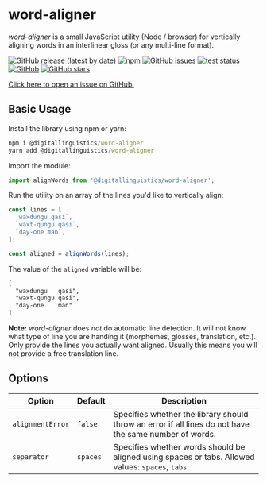 # word-aligner

_word-aligner_ is a small JavaScript utility (Node / browser) for vertically aligning words in an interlinear gloss (or any multi-line format).

[![GitHub release (latest by date)](https://img.shields.io/github/v/release/digitallinguistics/word-aligner)][releases]
[![npm](https://img.shields.io/npm/dt/@digitallinguistics/word-aligner)][npm]
[![GitHub issues](https://img.shields.io/github/issues/digitallinguistics/word-aligner)][issues]
[![test status](https://github.com/digitallinguistics/word-aligner/workflows/test/badge.svg)][actions]
[![GitHub](https://img.shields.io/github/license/digitallinguistics/word-aligner)][license]
[![GitHub stars](https://img.shields.io/github/stars/digitallinguistics/word-aligner?style=social)][GitHub]

[Click here to open an issue on GitHub.][new-issue]

## Basic Usage

Install the library using npm or yarn:

```cmd
npm i @digitallinguistics/word-aligner
yarn add @digitallinguistics/word-aligner
```

Import the module:

```js
import alignWords from '@digitallinguistics/word-aligner';
```

Run the utility on an array of the lines you'd like to vertically align:

```js
const lines = [
  `waxdungu qasi`,
  `waxt-qungu qasi`,
  `day-one man`,
];

const aligned = alignWords(lines);
```

The value of the `aligned` variable will be:

```txt
[
  "waxdungu   qasi",
  "waxt-qungu qasi",
  "day-one    man"
]
```

**Note:** _word-aligner_ does _not_ do automatic line detection. It will not know what type of line you are handing it (morphemes, glosses, translation, etc.). Only provide the lines you actually want aligned. Usually this means you will not provide a free translation line.

## Options

Option           | Default  | Description
-----------------|----------|-------------------------------------------------------------------------------------------------------
`alignmentError` | `false`  | Specifies whether the library should throw an error if all lines do not have the same number of words.
`separator`      | `spaces` | Specifies whether words should be aligned using spaces or tabs. Allowed values: `spaces`, `tabs`.

[actions]:   https://github.com/digitallinguistics/word-aligner/actions?query=workflow%3Atest
[GitHub]:    https://github.com/digitallinguistics/word-aligner
[issues]:    https://github.com/digitallinguistics/word-aligner/issues
[license]:   https://github.com/digitallinguistics/word-aligner/blob/master/LICENSE
[new-issue]: https://github.com/digitallinguistics/word-aligner/issues/new
[npm]:       https://www.npmjs.com/package/@digitallinguistics/word-aligner
[releases]:  https://github.com/digitallinguistics/word-aligner/releases
